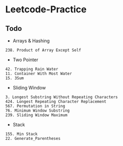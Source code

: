 # Leetcode-Practice

## Todo

- Arrays & Hashing
```
238. Product of Array Except Self
```

- Two Pointer
```
42. Trapping Rain Water
11. Container With Most Water
15. 3Sum
```

- Sliding Window
```
3. Longest Substring Without Repeating Characters
424. Longest Repeating Character Replacement
567. Permutation in String
76. Minimum Window Substring
239. Sliding Window Maximum
```

- Stack
```
155. Min Stack
22. Generate_Parentheses
```